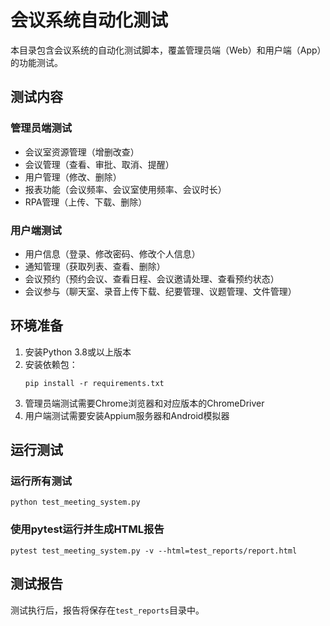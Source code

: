 # 会议系统自动化测试

本目录包含会议系统的自动化测试脚本，覆盖管理员端（Web）和用户端（App）的功能测试。

## 测试内容

### 管理员端测试
- 会议室资源管理（增删改查）
- 会议管理（查看、审批、取消、提醒）
- 用户管理（修改、删除）
- 报表功能（会议频率、会议室使用频率、会议时长）
- RPA管理（上传、下载、删除）

### 用户端测试
- 用户信息（登录、修改密码、修改个人信息）
- 通知管理（获取列表、查看、删除）
- 会议预约（预约会议、查看日程、会议邀请处理、查看预约状态）
- 会议参与（聊天室、录音上传下载、纪要管理、议题管理、文件管理）

## 环境准备

1. 安装Python 3.8或以上版本
2. 安装依赖包：
   ```
   pip install -r requirements.txt
   ```
3. 管理员端测试需要Chrome浏览器和对应版本的ChromeDriver
4. 用户端测试需要安装Appium服务器和Android模拟器

## 运行测试

### 运行所有测试
```
python test_meeting_system.py
```

### 使用pytest运行并生成HTML报告
```
pytest test_meeting_system.py -v --html=test_reports/report.html
```

## 测试报告

测试执行后，报告将保存在`test_reports`目录中。 